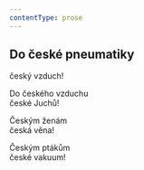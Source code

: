 ```yaml
---
contentType: prose
---
```


## Do české pneumatiky

český vzduch!

Do českého vzduchu  
české Juchů!

Českým ženám  
česká věna!

Českým ptákům  
české vakuum!
